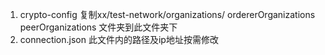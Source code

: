 1. crypto-config
复制xx/test-network/organizations/ ordererOrganizations peerOrganizations 文件夹到此文件夹下
2. connection.json
此文件内的路径及ip地址按需修改
